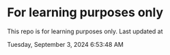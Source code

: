 # For learning purposes only
This repo is for learning purposes only.
Last updated at

Tuesday, September 3, 2024 6:53:48 AM

